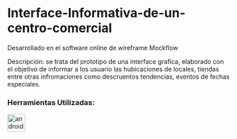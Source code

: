 # Interface-Informativa-de-un-centro-comercial
Desarrollado en el software online de wireframe Mockflow

Descripción:
se trata del prototipo de una interface grafica, elaborado con el objetivo 
de informar a los usuario las hubicaciones de locales, tiendas entre otras 
infromaciones como descruentos tendencias, eventos de fechas especiales.

<h3 align="left">Herramientas Utilizadas:</h3>
<p align="left"> <a href="https://www.mockflow.com/" target="_blank" rel="noreferrer"> <img src="https://mockflow.com/images/logoicon2.png" alt="android" width="40" height="40"/> </a>

